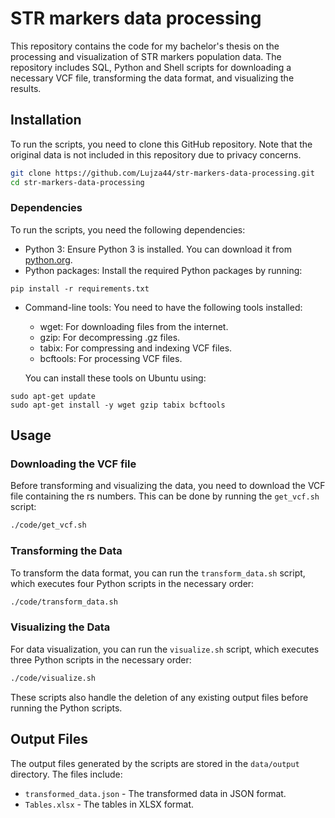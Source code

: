 # STR markers data processing

This repository contains the code for my bachelor's thesis on the processing and visualization of STR markers population data. The repository includes SQL, Python and Shell scripts for downloading a necessary VCF file, transforming the data format, and visualizing the results.

## Installation

To run the scripts, you need to clone this GitHub repository. Note that the original data is not included in this repository due to privacy concerns.

```bash
git clone https://github.com/Lujza44/str-markers-data-processing.git
cd str-markers-data-processing
```

### Dependencies

To run the scripts, you need the following dependencies:

- Python 3: Ensure Python 3 is installed. You can download it from [python.org](https://www.python.org/).
- Python packages: Install the required Python packages by running:

```shell
pip install -r requirements.txt
```

- Command-line tools: You need to have the following tools installed:
  - wget: For downloading files from the internet.
  - gzip: For decompressing .gz files. 
  - tabix: For compressing and indexing VCF files.
  - bcftools: For processing VCF files.

  You can install these tools on Ubuntu using:

```shell
sudo apt-get update
sudo apt-get install -y wget gzip tabix bcftools
```

## Usage

### Downloading the VCF file

Before transforming and visualizing the data, you need to download the VCF file containing the rs numbers. This can be done by running the `get_vcf.sh` script:

```bash
./code/get_vcf.sh
```

### Transforming the Data

To transform the data format, you can run the `transform_data.sh` script, which executes four Python scripts in the necessary order:

```bash
./code/transform_data.sh
```

### Visualizing the Data

For data visualization, you can run the `visualize.sh` script, which executes three Python scripts in the necessary order:

```bash
./code/visualize.sh
```

These scripts also handle the deletion of any existing output files before running the Python scripts.

## Output Files

The output files generated by the scripts are stored in the `data/output` directory. The files include:
- `transformed_data.json` - The transformed data in JSON format.
- `Tables.xlsx` - The tables in XLSX format.
